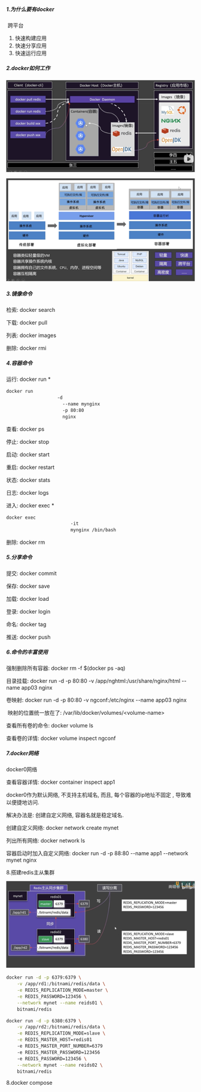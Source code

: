 ##### 1.为什么要有docker

​	跨平台

1. 快速构建应用
2. 快速分享应用
3. 快速运行应用

##### 2.docker如何工作

![image-20240624192149652](./assets/image-20240624192149652.png)

![image-20240624221535756](./assets/image-20240624221535756.png)



##### 3.镜像命令

检索: docker search

下载: docker pull

列表: docker images

删除: docker rmi



##### 4.容器命令

运行: docker run  *

```sh
docker run 
				   -d 
					 --name mynginx 
					 -p 80:80
					 nginx
```

查看: docker ps

停止: docker stop

启动: docker start

重启: docker restart

状态: docker stats

日志: docker logs

进入: docker exec  *

```sh
docker exec
						-it
						mynginx /bin/bash
```

删除: docker rm





##### 5.分享命令

提交: docker commit

保存: docker save

加载: docker load

登录: docker login

命名: docker tag

推送: docker push





##### 6.命令的丰富使用

强制删除所有容器: docker rm -f $(docker ps -aq)

目录挂载: docker run -d -p 80:80 -v /app/nghtml:/usr/share/nginx/html --name app03 nginx

卷映射: docker run -d -p 80:80 -v ngconf:/etc/nginx --name app03 nginx

​					映射的位置统一放在了: /var/lib/docker/volumes/\<volume-name\>

查看所有卷的命令: docker volume ls

查看卷的详情: docker volume inspect ngconf





##### 7.docker网络

docker0网络

查看容器详情: docker container inspect app1

docker0作为默认网络, 不支持主机域名, 而且, 每个容器的ip地址不固定 , 导致难以便捷地访问.

解决办法是: 创建自定义网络, 容器名就是稳定域名.



创建自定义网络: docker network create mynet

列出所有网络: docker network ls



容器启动时加入自定义网络: docker run -d -p 88:80 --name app1 --network mynet nginx





8.搭建redis主从集群

![image-20240702225716535](./assets/image-20240702225716535.png)

```sh
docker run -d -p 6379:6379 \
	-v /app/rd1:/bitnami/redis/data \
	-e REDIS_REPLICATION_MODE=master \
	-e REDIS_PASSWORD=123456 \
	--network mynet --name reids01 \
	bitnami/redis
```

```sh
docker run -d -p 6380:6379 \
	-v /app/rd2:/bitnami/redis/data \
	-e REDIS_REPLICATION_MODE=slave \
	-e REDIS_MASTER_HOST=redis01
	-e REDIS_MASTER_PORT_NUMBER=6379
	-e REDIS_MASTER_PASSWORD=123456
	-e REDIS_PASSWORD=123456 \
	--network mynet --name reids02 \
	bitnami/redis
```



8.docker compose



















